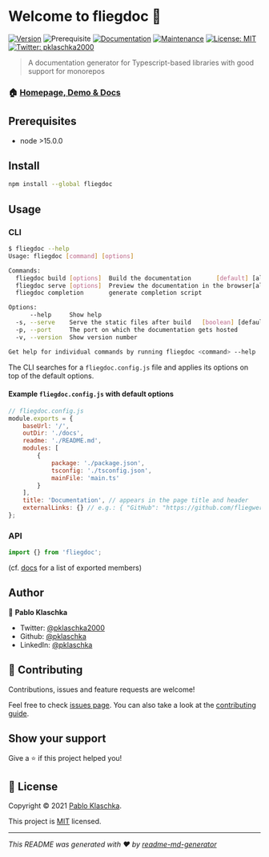 # Welcome to fliegdoc 👋

[![Version](https://img.shields.io/npm/v/fliegdoc)](https://www.npmjs.com/package/fliegdoc)
![Prerequisite](https://img.shields.io/badge/node-%3E15.0.0-blue.svg)
[![Documentation](https://img.shields.io/badge/documentation-yes-brightgreen.svg)](https://fliegwerk.github.io/fliegdoc)
[![Maintenance](https://img.shields.io/badge/Maintained%3F-yes-green.svg)](https://github.com/fliegwerk/fliegdoc/graphs/commit-activity)
[![License: MIT](https://img.shields.io/github/license/fliegwerk/fliegdoc)](https://github.com/fliegwerk/fliegdoc/blob/master/LICENSE)
[![Twitter: pklaschka2000](https://img.shields.io/twitter/follow/pklaschka2000.svg?style=social)](https://twitter.com/pklaschka2000)

> A documentation generator for Typescript-based libraries with good support for monorepos

### 🏠 [Homepage, Demo & Docs](https://fliegwerk.github.io/fliegdoc)

## Prerequisites

- node >15.0.0

## Install

```sh
npm install --global fliegdoc
```

## Usage

### CLI

```sh
$ fliegdoc --help
Usage: fliegdoc [command] [options]

Commands:
  fliegdoc build [options]  Build the documentation       [default] [aliases: b]
  fliegdoc serve [options]  Preview the documentation in the browser[aliases: s]
  fliegdoc completion       generate completion script

Options:
      --help     Show help                                             [boolean]
  -s, --serve    Serve the static files after build   [boolean] [default: false]
  -p, --port     The port on which the documentation gets hosted        [number]
  -v, --version  Show version number                                   [boolean]

Get help for individual commands by running fliegdoc <command> --help
```

The CLI searches for a `fliegdoc.config.js` file and applies its options on top of the default options.

#### Example `fliegdoc.config.js` with default options

```js
// fliegdoc.config.js
module.exports = {
	baseUrl: '/',
	outDir: './docs',
	readme: './README.md',
	modules: [
		{
			package: './package.json',
			tsconfig: './tsconfig.json',
			mainFile: 'main.ts'
		}
	],
	title: 'Documentation', // appears in the page title and header
	externalLinks: {} // e.g.: { "GitHub": "https://github.com/fliegwerk/fliegdoc" }
};
```

### API

```ts
import {} from 'fliegdoc';
```

(cf. [docs](https://fliegwerk.github.io/fliegdoc/fliegdoc) for a list of exported members)

## Author

👤 **Pablo Klaschka**

- Twitter: [@pklaschka2000](https://twitter.com/pklaschka2000)
- Github: [@pklaschka](https://github.com/pklaschka)
- LinkedIn: [@pklaschka](https://linkedin.com/in/pklaschka)

## 🤝 Contributing

Contributions, issues and feature requests are welcome!

Feel free to check [issues page](https://github.com/fliegwerk/fliegdoc/issues). You can also take a look at the [contributing guide](https://github.com/fliegwerk/fliegdoc/blob/master/CONTRIBUTING.md).

## Show your support

Give a ⭐️ if this project helped you!

## 📝 License

Copyright © 2021 [Pablo Klaschka](https://github.com/pklaschka).

This project is [MIT](https://github.com/fliegwerk/fliegdoc/blob/master/LICENSE) licensed.

---

_This README was generated with ❤️ by [readme-md-generator](https://github.com/kefranabg/readme-md-generator)_
